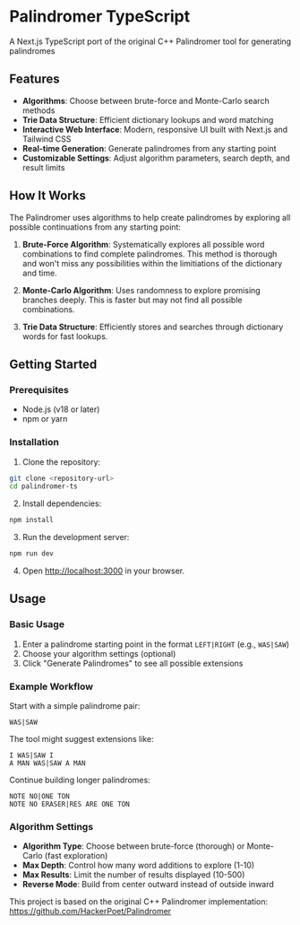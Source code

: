 # Palindromer TypeScript

A Next.js TypeScript port of the original C++ Palindromer tool for generating palindromes
## Features

- **Algorithms**: Choose between brute-force and Monte-Carlo search methods
- **Trie Data Structure**: Efficient dictionary lookups and word matching
- **Interactive Web Interface**: Modern, responsive UI built with Next.js and Tailwind CSS
- **Real-time Generation**: Generate palindromes from any starting point
- **Customizable Settings**: Adjust algorithm parameters, search depth, and result limits

## How It Works

The Palindromer uses algorithms to help create palindromes by exploring all possible continuations from any starting point:

1. **Brute-Force Algorithm**: Systematically explores all possible word combinations to find complete palindromes. This method is thorough and won't miss any possibilities within the limitiations of the dictionary and time.

2. **Monte-Carlo Algorithm**: Uses randomness to explore promising branches deeply. This is faster but may not find all possible combinations.

3. **Trie Data Structure**: Efficiently stores and searches through dictionary words for fast lookups.

## Getting Started

### Prerequisites

- Node.js (v18 or later)
- npm or yarn

### Installation

1. Clone the repository:

```bash
git clone <repository-url>
cd palindromer-ts
```

2. Install dependencies:

```bash
npm install
```

3. Run the development server:

```bash
npm run dev
```

4. Open [http://localhost:3000](http://localhost:3000) in your browser.

## Usage

### Basic Usage

1. Enter a palindrome starting point in the format `LEFT|RIGHT` (e.g., `WAS|SAW`)
2. Choose your algorithm settings (optional)
3. Click "Generate Palindromes" to see all possible extensions

### Example Workflow

Start with a simple palindrome pair:

```
WAS|SAW
```

The tool might suggest extensions like:

```
I WAS|SAW I
A MAN WAS|SAW A MAN
```

Continue building longer palindromes:

```
NOTE NO|ONE TON
NOTE NO ERASER|RES ARE ONE TON
```

### Algorithm Settings

- **Algorithm Type**: Choose between brute-force (thorough) or Monte-Carlo (fast exploration)
- **Max Depth**: Control how many word additions to explore (1-10)
- **Max Results**: Limit the number of results displayed (10-500)
- **Reverse Mode**: Build from center outward instead of outside inward


This project is based on the original C++ Palindromer implementation: https://github.com/HackerPoet/Palindromer

